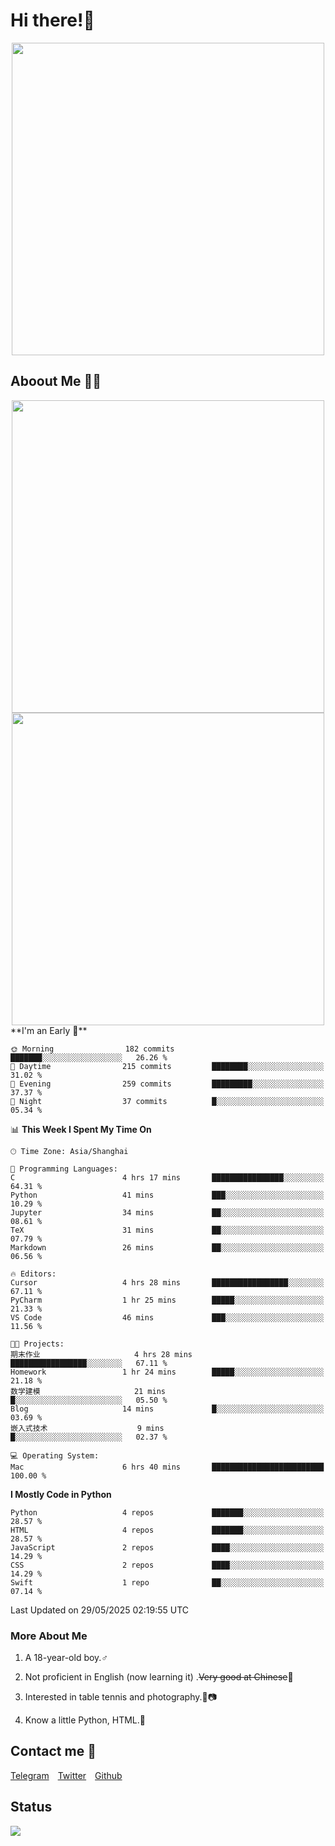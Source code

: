 # Hi there!🎉

<div align=center><img src="https://count.getloli.com/get/@Cicada000?theme=moebooru" width=500px></div>

## Aboout Me 👀💦

<div align=center>
<img src="https://github-readme-stats.vercel.app/api?username=Cicada000&show_icons=true&theme=tokyonight" width=500px>
<br>
<img src="https://github-readme-stats.vercel.app/api/top-langs/?username=Cicada000&show_icons=true&theme=tokyonight&layout=compact" width=500px>
</div>
<!--START_SECTION:waka-->
**I'm an Early 🐤** 

```text
🌞 Morning                182 commits         ███████░░░░░░░░░░░░░░░░░░   26.26 % 
🌆 Daytime                215 commits         ████████░░░░░░░░░░░░░░░░░   31.02 % 
🌃 Evening                259 commits         █████████░░░░░░░░░░░░░░░░   37.37 % 
🌙 Night                  37 commits          █░░░░░░░░░░░░░░░░░░░░░░░░   05.34 % 
```


📊 **This Week I Spent My Time On** 

```text
🕑︎ Time Zone: Asia/Shanghai

💬 Programming Languages: 
C                        4 hrs 17 mins       ████████████████░░░░░░░░░   64.31 % 
Python                   41 mins             ███░░░░░░░░░░░░░░░░░░░░░░   10.29 % 
Jupyter                  34 mins             ██░░░░░░░░░░░░░░░░░░░░░░░   08.61 % 
TeX                      31 mins             ██░░░░░░░░░░░░░░░░░░░░░░░   07.79 % 
Markdown                 26 mins             ██░░░░░░░░░░░░░░░░░░░░░░░   06.56 % 

🔥 Editors: 
Cursor                   4 hrs 28 mins       █████████████████░░░░░░░░   67.11 % 
PyCharm                  1 hr 25 mins        █████░░░░░░░░░░░░░░░░░░░░   21.33 % 
VS Code                  46 mins             ███░░░░░░░░░░░░░░░░░░░░░░   11.56 % 

🐱‍💻 Projects: 
期末作业                     4 hrs 28 mins       █████████████████░░░░░░░░   67.11 % 
Homework                 1 hr 24 mins        █████░░░░░░░░░░░░░░░░░░░░   21.18 % 
数学建模                     21 mins             █░░░░░░░░░░░░░░░░░░░░░░░░   05.50 % 
Blog                     14 mins             █░░░░░░░░░░░░░░░░░░░░░░░░   03.69 % 
嵌入式技术                    9 mins              █░░░░░░░░░░░░░░░░░░░░░░░░   02.37 % 

💻 Operating System: 
Mac                      6 hrs 40 mins       █████████████████████████   100.00 % 
```

**I Mostly Code in Python** 

```text
Python                   4 repos             ███████░░░░░░░░░░░░░░░░░░   28.57 % 
HTML                     4 repos             ███████░░░░░░░░░░░░░░░░░░   28.57 % 
JavaScript               2 repos             ████░░░░░░░░░░░░░░░░░░░░░   14.29 % 
CSS                      2 repos             ████░░░░░░░░░░░░░░░░░░░░░   14.29 % 
Swift                    1 repo              ██░░░░░░░░░░░░░░░░░░░░░░░   07.14 % 
```




 Last Updated on 29/05/2025 02:19:55 UTC
<!--END_SECTION:waka-->

### More About Me

1. A 18-year-old boy.♂

2. Not proficient in English (now learning it) .~~Very good at Chinese~~🤣

3. Interested in table tennis and photography.🏓📷

4. Know a little Python, HTML.🐍


## Contact me 💬

[Telegram](https://t.me/CicadaLYW)&emsp;[Twitter](https://twitter.com/Cicada0001)&emsp;[Github](https://github.com/Cicada000)

## Status
<img src="https://weather-icon.journeyad.repl.co/@hangzhou?v=1" align="left">







